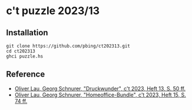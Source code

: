# c't puzzle 2023/13

## Installation

```shell
git clone https://github.com/pbing/ct202313.git
cd ct202313
ghci puzzle.hs
```

## Reference
* [Oliver Lau, Georg Schnurer, "Druckwunder", c't 2023, Heft 13, S. 50 ff.](https://www.heise.de/select/ct/2023/13/2311615451150381434)
* [Oliver Lau, Georg Schnurer, "Homeoffice-Bundle", c't 2023, Heft 15, S. 74 ff.](https://www.heise.de/select/ct/2023/15/2314415160191260453)
